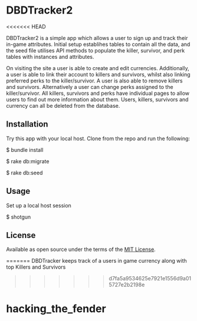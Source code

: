 # DBDTracker2
<<<<<<< HEAD

DBDTracker2 is a simple app which allows a user to sign up and track their in-game attributes. Initial setup establihes tables to contain all the data, and the seed file utilises API methods to populate the killer, survivor, and perk tables with instances and attributes. 

On visiting the site a user is able to create and edit currencies. Additionally, a user is able to link their account to killers and survivors, whilst also linking preferred perks to the killer/survivor. A user is also able to remove killers and survivors. Alternatively a user can change perks assigned to the killer/survivor. All killers, survivors and perks have individual pages to allow users to find out more information about them. Users, killers, survivors and currency can all be deleted from the database.  
 

## Installation

Try this app with your local host. Clone from the repo and run the following:

$ bundle install

$ rake db:migrate

$ rake db:seed

## Usage

Set up a local host session

$ shotgun

## License

Available as open source under the terms of the [MIT License](https://opensource.org/licenses/MIT).



=======
DBDTracker keeps track of a users in game currency along with top Killers and Survivors 
>>>>>>> d7fa5a9534625e7921e1556d9a015727e2b2198e
# hacking_the_fender
